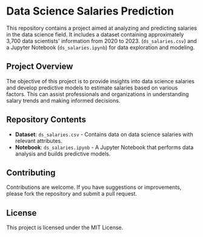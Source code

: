 # Data Science Salaries Prediction

This repository contains a project aimed at analyzing and predicting salaries in the data science field. It includes a dataset containing approximately 3,700 data scientists' information from 2020 to 2023. (`ds_salaries.csv`) and a Jupyter Notebook (`ds_salaries.ipynb`) for data exploration and modeling.

## Project Overview

The objective of this project is to provide insights into data science salaries and develop predictive models to estimate salaries based on various factors. This can assist professionals and organizations in understanding salary trends and making informed decisions.

## Repository Contents

- **Dataset**: `ds_salaries.csv` - Contains data on data science salaries with relevant attributes.
- **Notebook**: `ds_salaries.ipynb` - A Jupyter Notebook that performs data analysis and builds predictive models.

## Contributing

Contributions are welcome. If you have suggestions or improvements, please fork the repository and submit a pull request.

## License

This project is licensed under the MIT License.
